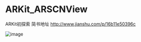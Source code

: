 # ARKit_ARSCNView
 ARKit初探索
简书地址 http://www.jianshu.com/p/16b11e50396c

![image](https://github.com/az52013141711/ARKit_ARSCNView/blob/master/1.gif)
